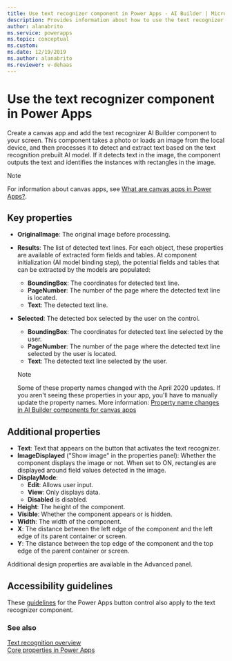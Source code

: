 ```yaml
---
title: Use text recognizer component in Power Apps - AI Builder | Microsoft Docs
description: Provides information about how to use the text recognizer component in Power Apps
author: alanabrito
ms.service: powerapps
ms.topic: conceptual
ms.custom: 
ms.date: 12/19/2019
ms.author: alanabrito
ms.reviewer: v-dehaas
---
```


# Use the text recognizer component in Power Apps

Create a canvas app and add the text recognizer AI Builder component to your screen. This component takes a photo or loads an image from the local device, and then processes it to detect and extract text based on the text recognition prebuilt AI model. If it detects text in the image, the component outputs the text and identifies the instances with rectangles in the image.

 > [!NOTE]
 > For information about canvas apps, see [What are canvas apps in Power Apps?](/powerapps/maker/canvas-apps/getting-started).

## Key properties

 - **OriginalImage**: The original image before processing. 
 - **Results**: The list of detected text lines. For each object, these properties are available of extracted form fields and tables. At component initialization (AI model binding step), the potential fields and tables that can be extracted by the models are populated:
     - **BoundingBox**: The coordinates for detected text line.
     - **PageNumber**: The number of the page where the detected text line is located.
     - **Text**: The detected text line.
 - **Selected**: The detected box selected by the user on the control.
     - **BoundingBox**: The coordinates for detected text line selected by the user.
     - **PageNumber**: The number of the page where the detected text line selected by the user is located.
     - **Text**: The detected text line selected by the user.

    > [!NOTE]
    > Some of these property names changed with the April 2020 updates. If you aren't seeing these properties in your app, you'll have to manually update the property names. More information: [Property name changes in AI Builder components for canvas apps](use-in-powerapps-overview.md#property-name-changes-in-ai-builder-components-for-canvas-apps)
 
## Additional properties

 - **Text**: Text that appears on the button that activates the text recognizer.
 - **ImageDisplayed** ("Show image" in the properties panel): Whether the component displays the image or not. When set to ON, rectangles are displayed around field values detected in the image.
 - **DisplayMode**:
     - **Edit**: Allows user input.
     - **View**: Only displays data.
     - **Disabled** is disabled.
 - **Height**: The height of the component.
 - **Visible**: Whether the component appears or is hidden.
 - **Width**: The width of the component.
 - **X**: The distance between the left edge of the component and the left edge of its parent container or screen.
 - **Y**: The distance between the top edge of the component and the top edge of the parent container or screen.

Additional design properties are available in the Advanced panel.

## Accessibility guidelines
These [guidelines](/powerapps/maker/canvas-apps/controls/control-button) for the Power Apps button control also apply to the text recognizer component.

### See also

[Text recognition overview](prebuilt-text-recognition.md)  
[Core properties in Power Apps](/powerapps/maker/canvas-apps/controls/properties-core)
